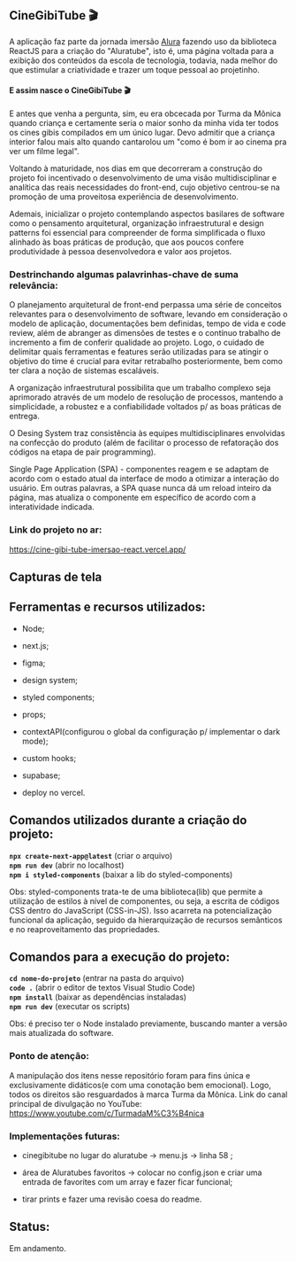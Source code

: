 ## CineGibiTube 🎬

A aplicação faz parte da jornada imersão [Alura](https://www.alura.com.br/) fazendo uso da biblioteca ReactJS para a criação do "Aluratube", isto é, uma página voltada para a exibição dos conteúdos da escola de tecnologia, todavia, nada melhor do que estimular a criatividade e trazer um toque pessoal ao projetinho. <br>

#### E assim nasce o CineGibiTube 🎬 <br>

E antes que venha a pergunta, sim, eu era obcecada por Turma da Mônica quando criança e certamente seria o maior sonho da minha vida ter todos os cines gibis compilados em um único lugar. Devo admitir que a criança interior falou mais alto quando cantarolou um "como é bom ir ao cinema pra ver um filme legal".

Voltando à maturidade, nos dias em que decorreram a construção do projeto foi incentivado o desenvolvimento de uma visão multidisciplinar e analítica das reais necessidades do front-end, cujo objetivo centrou-se na promoção de uma proveitosa experiência de desenvolvimento.

Ademais, inicializar o projeto contemplando aspectos basilares de software como o pensamento arquitetural, organização infraestrutural e design patterns foi essencial para compreender de forma simplificada o fluxo alinhado às boas práticas de produção, que aos poucos confere produtividade à pessoa desenvolvedora e valor aos projetos.

### Destrinchando algumas palavrinhas-chave de suma relevância:

O planejamento arquitetural de front-end perpassa uma série de conceitos relevantes para o desenvolvimento de software, levando em consideração o modelo de aplicação, documentações bem definidas, tempo de vida e code review, além de abranger as dimensões de testes e o contínuo trabalho de incremento a fim de conferir qualidade ao projeto. Logo, o cuidado de delimitar quais ferramentas e features serão utilizadas para se atingir o objetivo do time é crucial para evitar retrabalho posteriormente, bem como ter clara a noção de sistemas escaláveis.

A organização infraestrutural possibilita que um trabalho complexo seja aprimorado através de um modelo de resolução de processos, mantendo a simplicidade, a robustez e a confiabilidade voltados p/ as boas práticas de entrega. 

O Desing System traz consistência às equipes multidisciplinares envolvidas na confecção do produto (além de facilitar o processo de refatoração dos códigos na etapa de pair programming).

Single Page Application (SPA) - componentes reagem e se adaptam de acordo com o estado atual da interface de modo a otimizar a interação do usuário. Em outras palavras, a SPA quase nunca dá um reload inteiro da página, mas atualiza o componente em específico de acordo com a interatividade indicada.

### Link do projeto no ar: 
https://cine-gibi-tube-imersao-react.vercel.app/

## Capturas de tela 

## Ferramentas e recursos utilizados:
<ul>
	<li>Node;</li>
</ul>

<ul>
	<li>next.js;</li>
</ul>

<ul>
	<li>figma;</li>
</ul>

<ul>
	<li>design system;</li>
</ul>

<ul>
	<li>styled components;</li>
</ul>

<ul>
	<li>props;</li>
</ul>

<ul>
	<li>contextAPI(configurou o global da configuração p/ implementar o dark mode);</li>
</ul>

<ul>
	<li>custom hooks;</li>
</ul>

<ul>
	<li>supabase;</li>
</ul>

<ul>
	<li>deploy no vercel.</li>
</ul>


## Comandos utilizados durante a criação do projeto:
****`npx create-next-app@latest`**** (criar o arquivo) <br>
****`npm run dev`**** (abrir no localhost) <br>
****`npm i styled-components`**** (baixar a lib do styled-components) <br>

Obs: styled-components trata-te de uma biblioteca(lib) que permite a utilização de estilos à nível de componentes, ou seja, a escrita de códigos CSS dentro do JavaScript (CSS-in-JS). Isso acarreta na potencialização funcional da aplicação, seguido da hierarquização de recursos semânticos e no reaproveitamento das propriedades.

## Comandos para a execução do projeto:
****`cd nome-do-projeto`**** (entrar na pasta do arquivo) <br>
****`code .`**** (abrir o editor de textos Visual Studio Code) <br>
****`npm install`**** (baixar as dependências instaladas) <br>
****`npm run dev`**** (executar os scripts) <br>

Obs: é preciso ter o Node instalado previamente, buscando manter a versão mais atualizada do software. <br>

### Ponto de atenção:
A manipulação dos itens nesse repositório foram para fins única e exclusivamente didáticos(e com uma conotação bem emocional). Logo, todos os direitos são resguardados à marca Turma da Mônica.
Link do canal principal de divulgação no YouTube: <br>
https://www.youtube.com/c/TurmadaM%C3%B4nica

### Implementações futuras:
<ul>
	<li>cinegibitube no lugar do aluratube -> menu.js -> linha 58 ;</li>
</ul>

<ul>
	<li>área de Aluratubes favoritos -> colocar no config.json e criar uma entrada de favorites com um array e fazer ficar funcional;</li>
</ul>

<ul>
	<li>tirar prints e fazer uma revisão coesa do readme.</li>
</ul>



## Status:
Em andamento.
